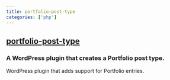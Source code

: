 ```yaml
---
title: portfolio-post-type
categories: ['php']
---
```

## [portfolio-post-type](https://github.com/devinsays/portfolio-post-type)

### A WordPress plugin that creates a Portfolio post type.


WordPress plugin that adds support for Portfolio entries.
